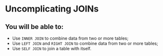 # Uncomplicating JOINs

## You will be able to:

- Use `INNER JOIN` to combine data from two or more tables;
- Use `LEFT JOIN` and `RIGHT JOIN` to combine data from two or more tables;
- Use `SELF JOIN` to join a table with itself.